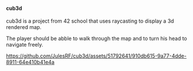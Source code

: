 #### cub3d

cub3d is a project from 42 school that uses raycasting to display a 3d rendered map.

The player should be abble to walk through the map and to turn his head to navigate freely.


https://github.com/JulesRF/cub3d/assets/51792641/910db615-9a77-4dde-8911-64e410b41e4a

